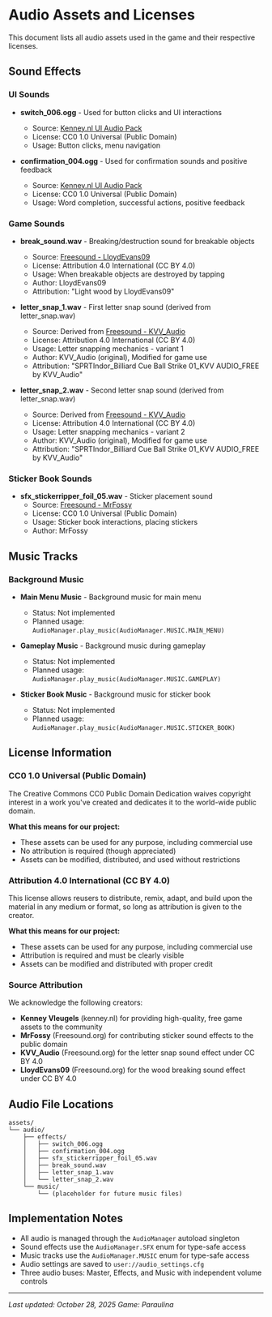 # Audio Assets and Licenses

This document lists all audio assets used in the game and their respective licenses.

## Sound Effects

### UI Sounds

- **switch_006.ogg** - Used for button clicks and UI interactions
  - Source: [Kenney.nl UI Audio Pack](https://www.kenney.nl/assets/interface-sounds)
  - License: CC0 1.0 Universal (Public Domain)
  - Usage: Button clicks, menu navigation

- **confirmation_004.ogg** - Used for confirmation sounds and positive feedback
  - Source: [Kenney.nl UI Audio Pack](https://www.kenney.nl/assets/interface-sounds)
  - License: CC0 1.0 Universal (Public Domain)
  - Usage: Word completion, successful actions, positive feedback

### Game Sounds

- **break_sound.wav** - Breaking/destruction sound for breakable objects
  - Source: [Freesound - LloydEvans09](https://freesound.org/s/185846/)
  - License: Attribution 4.0 International (CC BY 4.0)
  - Usage: When breakable objects are destroyed by tapping
  - Author: LloydEvans09
  - Attribution: "Light wood by LloydEvans09"

- **letter_snap_1.wav** - First letter snap sound (derived from letter_snap.wav)
  - Source: Derived from [Freesound - KVV_Audio](https://freesound.org/s/830221/)
  - License: Attribution 4.0 International (CC BY 4.0)
  - Usage: Letter snapping mechanics - variant 1
  - Author: KVV_Audio (original), Modified for game use
  - Attribution: "SPRTIndor_Billiard Cue Ball Strike 01_KVV AUDIO_FREE by KVV_Audio"

- **letter_snap_2.wav** - Second letter snap sound (derived from letter_snap.wav)
  - Source: Derived from [Freesound - KVV_Audio](https://freesound.org/s/830221/)
  - License: Attribution 4.0 International (CC BY 4.0)
  - Usage: Letter snapping mechanics - variant 2
  - Author: KVV_Audio (original), Modified for game use
  - Attribution: "SPRTIndor_Billiard Cue Ball Strike 01_KVV AUDIO_FREE by KVV_Audio"

### Sticker Book Sounds

- **sfx_stickerripper_foil_05.wav** - Sticker placement sound
  - Source: [Freesound - MrFossy](https://freesound.org/people/MrFossy/sounds/590323/)
  - License: CC0 1.0 Universal (Public Domain)
  - Usage: Sticker book interactions, placing stickers
  - Author: MrFossy

## Music Tracks

### Background Music
- **Main Menu Music** - Background music for main menu
  - Status: Not implemented
  - Planned usage: `AudioManager.play_music(AudioManager.MUSIC.MAIN_MENU)`

- **Gameplay Music** - Background music during gameplay
  - Status: Not implemented
  - Planned usage: `AudioManager.play_music(AudioManager.MUSIC.GAMEPLAY)`

- **Sticker Book Music** - Background music for sticker book
  - Status: Not implemented
  - Planned usage: `AudioManager.play_music(AudioManager.MUSIC.STICKER_BOOK)`

## License Information

### CC0 1.0 Universal (Public Domain)
The Creative Commons CC0 Public Domain Dedication waives copyright interest in a work you've created and dedicates it to the world-wide public domain.

**What this means for our project:**
- These assets can be used for any purpose, including commercial use
- No attribution is required (though appreciated)
- Assets can be modified, distributed, and used without restrictions

### Attribution 4.0 International (CC BY 4.0)
This license allows reusers to distribute, remix, adapt, and build upon the material in any medium or format, so long as attribution is given to the creator.

**What this means for our project:**
- These assets can be used for any purpose, including commercial use
- Attribution is required and must be clearly visible
- Assets can be modified and distributed with proper credit


### Source Attribution
We acknowledge the following creators:
- **Kenney Vleugels** (kenney.nl) for providing high-quality, free game assets to the community
- **MrFossy** (Freesound.org) for contributing sticker sound effects to the public domain
- **KVV_Audio** (Freesound.org) for the letter snap sound effect under CC BY 4.0
- **LloydEvans09** (Freesound.org) for the wood breaking sound effect under CC BY 4.0


## Audio File Locations
```
assets/
└── audio/
    ├── effects/
    │   ├── switch_006.ogg
    │   ├── confirmation_004.ogg
    │   ├── sfx_stickerripper_foil_05.wav
    │   ├── break_sound.wav
    │   ├── letter_snap_1.wav
    │   └── letter_snap_2.wav
    └── music/
        └── (placeholder for future music files)
```

## Implementation Notes
- All audio is managed through the `AudioManager` autoload singleton
- Sound effects use the `AudioManager.SFX` enum for type-safe access
- Music tracks use the `AudioManager.MUSIC` enum for type-safe access
- Audio settings are saved to `user://audio_settings.cfg`
- Three audio buses: Master, Effects, and Music with independent volume controls

---

*Last updated: October 28, 2025*
*Game: Paraulina*
